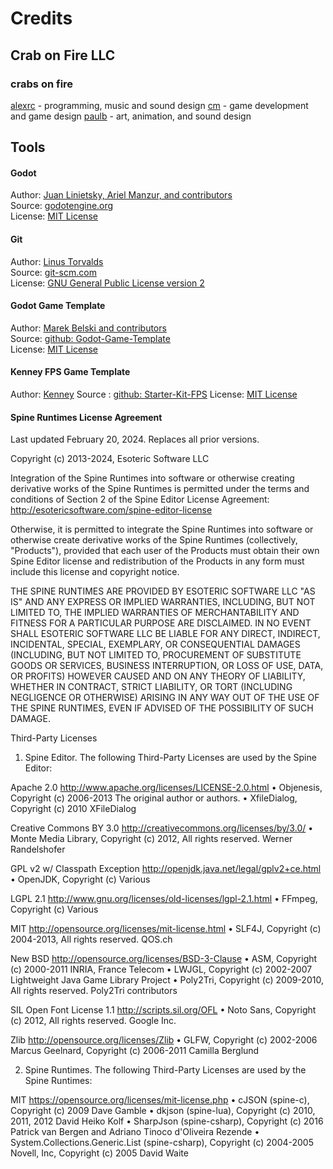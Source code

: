 # Credits
## Crab on Fire LLC

### crabs on fire
[alexrc](https://www.crabonfire.com) - programming, music and sound design
[cm](https://www.carlos-michael.com) - game development and game design
[paulb](https://www.crabonfire.com) - art, animation, and sound design


## Tools


#### Godot
Author: [Juan Linietsky, Ariel Manzur, and contributors](https://godotengine.org/contact)  
Source: [godotengine.org](https://godotengine.org/)  
License: [MIT License](https://github.com/godotengine/godot/blob/master/LICENSE.txt) 

#### Git
Author: [Linus Torvalds](https://github.com/torvalds)  
Source: [git-scm.com](https://git-scm.com/downloads)  
License: [GNU General Public License version 2](https://opensource.org/licenses/GPL-2.0)

#### Godot Game Template
Author: [Marek Belski and contributors](https://github.com/Maaack/Godot-Game-Template/graphs/contributors)  
Source: [github: Godot-Game-Template](https://github.com/Maaack/Godot-Game-Template)  
License: [MIT License](LICENSE.txt)  

#### Kenney FPS Game Template
Author: [Kenney](https://github.com/KenneyNL)
Source : [github: Starter-Kit-FPS](https://github.com/KenneyNL/Starter-Kit-FPS)
License: [MIT License](https://github.com/KenneyNL/Starter-Kit-FPS?tab=readme-ov-file#license)

#### Spine Runtimes License Agreement
Last updated February 20, 2024. Replaces all prior versions.

Copyright (c) 2013-2024, Esoteric Software LLC

Integration of the Spine Runtimes into software or otherwise creating derivative works of the Spine Runtimes is permitted under the terms and conditions of Section 2 of the Spine Editor License Agreement:
http://esotericsoftware.com/spine-editor-license

Otherwise, it is permitted to integrate the Spine Runtimes into software or otherwise create derivative works of the Spine Runtimes (collectively, "Products"), provided that each user of the Products must obtain their own Spine Editor license and redistribution of the Products in any form must include this license and copyright notice.

THE SPINE RUNTIMES ARE PROVIDED BY ESOTERIC SOFTWARE LLC "AS IS" AND ANY EXPRESS OR IMPLIED WARRANTIES, INCLUDING, BUT NOT LIMITED TO, THE IMPLIED WARRANTIES OF MERCHANTABILITY AND FITNESS FOR A PARTICULAR PURPOSE ARE DISCLAIMED. IN NO EVENT SHALL ESOTERIC SOFTWARE LLC BE LIABLE FOR ANY DIRECT, INDIRECT, INCIDENTAL, SPECIAL, EXEMPLARY, OR CONSEQUENTIAL DAMAGES (INCLUDING, BUT NOT LIMITED TO, PROCUREMENT OF SUBSTITUTE GOODS OR SERVICES, BUSINESS INTERRUPTION, OR LOSS OF USE, DATA, OR PROFITS) HOWEVER CAUSED AND ON ANY THEORY OF LIABILITY, WHETHER IN CONTRACT, STRICT LIABILITY, OR TORT (INCLUDING NEGLIGENCE OR OTHERWISE) ARISING IN ANY WAY OUT OF THE USE OF THE SPINE RUNTIMES, EVEN IF ADVISED OF THE POSSIBILITY OF SUCH DAMAGE.

Third-Party Licenses

1. Spine Editor. The following Third-Party Licenses are used by the Spine Editor:

Apache 2.0  http://www.apache.org/licenses/LICENSE-2.0.html
• Objenesis, Copyright (c) 2006-2013 The original author or authors.
• XfileDialog, Copyright (c) 2010 XFileDialog

Creative Commons BY 3.0  http://creativecommons.org/licenses/by/3.0/
• Monte Media Library, Copyright (c) 2012, All rights reserved. Werner Randelshofer

GPL v2 w/ Classpath Exception  http://openjdk.java.net/legal/gplv2+ce.html
• OpenJDK, Copyright (c) Various

LGPL 2.1  http://www.gnu.org/licenses/old-licenses/lgpl-2.1.html
• FFmpeg, Copyright (c) Various

MIT  http://opensource.org/licenses/mit-license.html
• SLF4J, Copyright (c) 2004-2013, All rights reserved. QOS.ch

New BSD  http://opensource.org/licenses/BSD-3-Clause
• ASM, Copyright (c) 2000-2011 INRIA, France Telecom
• LWJGL, Copyright (c) 2002-2007 Lightweight Java Game Library Project
• Poly2Tri, Copyright (c) 2009-2010, All rights reserved. Poly2Tri contributors

SIL Open Font License 1.1  http://scripts.sil.org/OFL
• Noto Sans, Copyright (c) 2012, All rights reserved. Google Inc.

Zlib  http://opensource.org/licenses/Zlib
• GLFW, Copyright (c) 2002-2006 Marcus Geelnard, Copyright (c) 2006-2011 Camilla Berglund

2. Spine Runtimes. The following Third-Party Licenses are used by the Spine Runtimes:

MIT  https://opensource.org/licenses/mit-license.php
• cJSON (spine-c), Copyright (c) 2009 Dave Gamble
• dkjson (spine-lua), Copyright (c) 2010, 2011, 2012 David Heiko Kolf
• SharpJson (spine-csharp), Copyright (c) 2016 Patrick van Bergen and Adriano Tinoco d'Oliveira Rezende
• System.Collections.Generic.List (spine-csharp), Copyright (c) 2004-2005 Novell, Inc, Copyright (c) 2005 David Waite